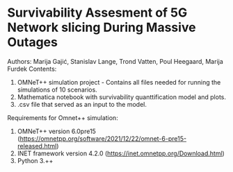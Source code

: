 
# Survivability Assesment of 5G Network slicing During Massive Outages
Authors: Marija Gajić, Stanislav Lange, Trond Vatten, Poul Heegaard, Marija Furdek
Contents: 
1. OMNeT++ simulation project - Contains all files needed for running the simulations of 10 scenarios.
2. Mathematica notebook with survivability quanttification model and plots. 
3. .csv file that served as an input to the model.

Requirements for Omnet++ simulation:

1. OMNeT++ version 6.0pre15 (https://omnetpp.org/software/2021/12/22/omnet-6-pre15-released.html)
2. INET framework version 4.2.0 (https://inet.omnetpp.org/Download.html)
3. Python 3.++
